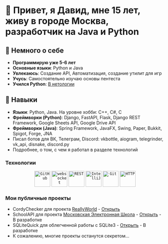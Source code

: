 # 🧩 Привет, я Давид, мне 15 лет, живу в городе Москва, разработчик на Java и Python

## 🎯 Немного о себе
* **Программирую уже 5-6 лет**
* **Основные языки**: Python и Java
* **Увлекаюсь**: Создание API, Автоматизация, создание утилит для игр
* **Учусь**: Самостоятельно изучаю основы пентеста
* **Учился Python**: [В нетологии](https://netology.ru/programs/fullstack-python-dev)

## 💼 Навыки
* **Языки**: Python, Java. На уровне хобби: C++, C#, C
* **Фреймворки (Python)**: Django, FastAPI, Flask, Django REST Framework, Google Sheets API, Google Drive API
* **Фреймворки (Java)**: Spring Framework, JavaFX, Swing, Paper, Bukkit, Spigot, Forge, JNA
* Писал ботов для ВК, Телеграм, Discord: vkbottle, aiogram, telegrinder, vk_api, disnake, discord.py
* Подробнее, о том, с чем я работал в разделе технологий

### Технологии

<div align="center">
<code><img width="50" src="https://raw.githubusercontent.com/marwin1991/profile-technology-icons/refs/heads/main/icons/github.png" alt="GitHub" title="GitHub"/></code>
<code><img width="50" src="https://raw.githubusercontent.com/marwin1991/profile-technology-icons/refs/heads/main/icons/websocket.png" alt="websocket" title="websocket"/></code>
<code><img width="50" src="https://raw.githubusercontent.com/marwin1991/profile-technology-icons/refs/heads/main/icons/rest.png" alt="REST" title="REST"/></code>
<code><img width="50" src="https://raw.githubusercontent.com/marwin1991/profile-technology-icons/refs/heads/main/icons/intellij.png" alt="IntelliJ" title="IntelliJ"/></code>
<code><img width="50" src="https://raw.githubusercontent.com/marwin1991/profile-technology-icons/refs/heads/main/icons/git.png" alt="Git" title="Git"/></code>
<code><img width="50" src="https://raw.githubusercontent.com/marwin1991/profile-technology-icons/refs/heads/main/icons/http.png" alt="HTTP" title="HTTP"/></code>
</div>

### Мои публичные проекты
	
- CordyChecker для проекта [ReallyWorld](https://reallyworld.ru/) - [Открыть](https://github.com/DavidZhivaev/CordyChecker)
- SchoolAPI для проекта [Московская Электронная Школа](https://school.mos.ru) - [Открыть](https://github.com/DavidZhivaev/SchoolAPI) - В разработке
- SQLiteQuick для облегченной работы с SQLite3 - [Открыть](https://github.com/DavidZhivaev/SQLiteQuick) - В разработке
- К сожалению, многие проекты останутся секретом...
